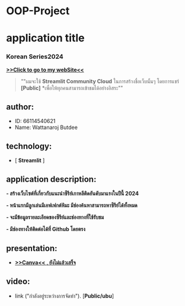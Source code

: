 # OOP-Project
# application title
### Korean Series2024
   [**>>Click to go to my webSite<<**](https://koreanseries.streamlit.app/)
  > ""ผมจะใช้ **Streamlit Community Cloud** ในการสร้างชื่อเว็บนั้นๆ โดยการแชร์ **[Public]** *เพื่อให้ทุกคนสามารถเข้าชมได้อย่างอิสระ""

## author:  
  * ID: 66114540621
  * Name: Wattanaroj Butdee
## technology: 
 * [ **Streamlit** ]

## application description:

**- สร้างเว็บไซต์ที่เกี่ยวกับแนะนำซีรีย์เกาหลีติดอันดับมาแรงในปีนี้ 2024**

**- หน้าแรกมีลูกเล่นมีเอฟเฟกต์หิมะ มีช่องค้นหาสามารถหาซีรีย์ได้ทั้งหมด**

**- จะมีข้อมูลรายละเอียดของซีรีย์และช่องทางที่ใช้รับชม**

**- มีช่องทางให้ติดต่อได้ที่ Github โดยตรง**

## presentation: 
* [**>>Canva<< , ยังไม่แล้วเสร็จ**](https://www.canva.com/design/DAF_Z-HELiw/2Gxte3HqvWy_Cwe08015Jw/view?utm_content=DAF_Z-HELiw&utm_campaign=designshare&utm_medium=link&utm_source=editor) 

## video:
* link ("กำลังอยู่ระหว่างการจัดทำ").                             [**Public/ubu**]

